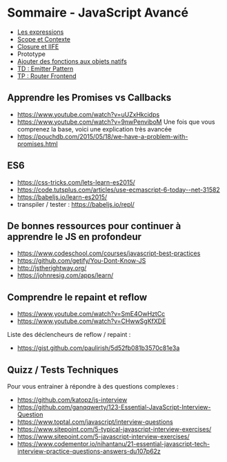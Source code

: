 # Sommaire - JavaScript Avancé

- [Les expressions](Expressions.md)
- [Scope et Contexte](Scope.md)
- [Closure et IIFE](Closure.md)
- Prototype
- [Ajouter des fonctions aux objets natifs](AddToNative.md)
- [TD : Emitter Pattern](EmitterPattern.md)
- [TP : Router Frontend](Router.js)

## Apprendre les Promises vs Callbacks
- https://www.youtube.com/watch?v=uUZxHkcidps
- https://www.youtube.com/watch?v=9nwPenviboM
Une fois que vous comprenez la base, voici une explication très avancée
- https://pouchdb.com/2015/05/18/we-have-a-problem-with-promises.html

## ES6
- https://css-tricks.com/lets-learn-es2015/
- https://code.tutsplus.com/articles/use-ecmascript-6-today--net-31582
- https://babeljs.io/learn-es2015/
- transpiler / tester : https://babeljs.io/repl/

## De bonnes ressources pour continuer à apprendre le JS en profondeur
- https://www.codeschool.com/courses/javascript-best-practices
- https://github.com/getify/You-Dont-Know-JS
- http://jstherightway.org/
- https://johnresig.com/apps/learn/

## Comprendre le repaint et reflow
- https://www.youtube.com/watch?v=SmE4OwHztCc
- https://www.youtube.com/watch?v=CHwwSgKfXDE

Liste des déclencheurs de reflow / repaint :
- https://gist.github.com/paulirish/5d52fb081b3570c81e3a

## Quizz / Tests Techniques
Pour vous entrainer à répondre à des questions complexes :
- https://github.com/katopz/js-interview
- https://github.com/ganqqwerty/123-Essential-JavaScript-Interview-Question
- https://www.toptal.com/javascript/interview-questions
- https://www.sitepoint.com/5-typical-javascript-interview-exercises/
- https://www.sitepoint.com/5-javascript-interview-exercises/
- https://www.codementor.io/nihantanu/21-essential-javascript-tech-interview-practice-questions-answers-du107p62z
